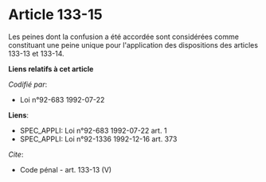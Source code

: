 # Article 133-15

Les peines dont la confusion a été accordée sont considérées comme constituant une peine unique pour l'application des
dispositions des articles 133-13 et 133-14.

**Liens relatifs à cet article**

_Codifié par_:

  - Loi n°92-683 1992-07-22

**Liens**:

  - SPEC_APPLI: Loi n°92-683 1992-07-22 art. 1
  - SPEC_APPLI: Loi n°92-1336 1992-12-16 art. 373

_Cite_:

  - Code pénal - art. 133-13 (V)
